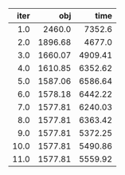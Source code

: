 |   iter |       obj |      time |
| ------:| ---------:| ---------:|
|  $1.0$ |  $2460.0$ |  $7352.6$ |
|  $2.0$ | $1896.68$ |  $4677.0$ |
|  $3.0$ | $1660.07$ | $4909.41$ |
|  $4.0$ | $1610.85$ | $6352.62$ |
|  $5.0$ | $1587.06$ | $6586.64$ |
|  $6.0$ | $1578.18$ | $6442.22$ |
|  $7.0$ | $1577.81$ | $6240.03$ |
|  $8.0$ | $1577.81$ | $6363.42$ |
|  $9.0$ | $1577.81$ | $5372.25$ |
| $10.0$ | $1577.81$ | $5490.86$ |
| $11.0$ | $1577.81$ | $5559.92$ |

